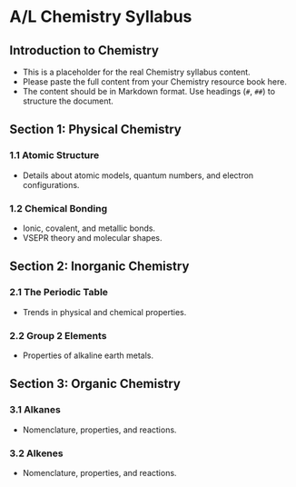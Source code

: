 # A/L Chemistry Syllabus

## Introduction to Chemistry

- This is a placeholder for the real Chemistry syllabus content.
- Please paste the full content from your Chemistry resource book here.
- The content should be in Markdown format. Use headings (`#`, `##`) to structure the document.

## Section 1: Physical Chemistry

### 1.1 Atomic Structure
- Details about atomic models, quantum numbers, and electron configurations.

### 1.2 Chemical Bonding
- Ionic, covalent, and metallic bonds.
- VSEPR theory and molecular shapes.

## Section 2: Inorganic Chemistry

### 2.1 The Periodic Table
- Trends in physical and chemical properties.

### 2.2 Group 2 Elements
- Properties of alkaline earth metals.

## Section 3: Organic Chemistry

### 3.1 Alkanes
- Nomenclature, properties, and reactions.

### 3.2 Alkenes
- Nomenclature, properties, and reactions.
